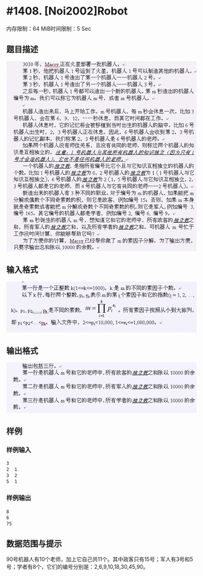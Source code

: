 # #1408. [Noi2002]Robot

内存限制：64 MiB时间限制：5 Sec

## 题目描述

![](images/1408_1.jpg)

## 输入格式

![](images/1408_2.jpg)

## 输出格式

![](images/1408_3.jpg)

## 样例

### 样例输入

    
    3
    2  1
    3  2
    5  1
    
    
    

### 样例输出

    
    8
    6
    75
    
    

## 数据范围与提示

90号机器人有10个老师，加上它自己共11个。其中政客只有15号；军人有3号和5号；学者有8个，它们的编号分别是：2,6,9,10,18,30,45,90。
